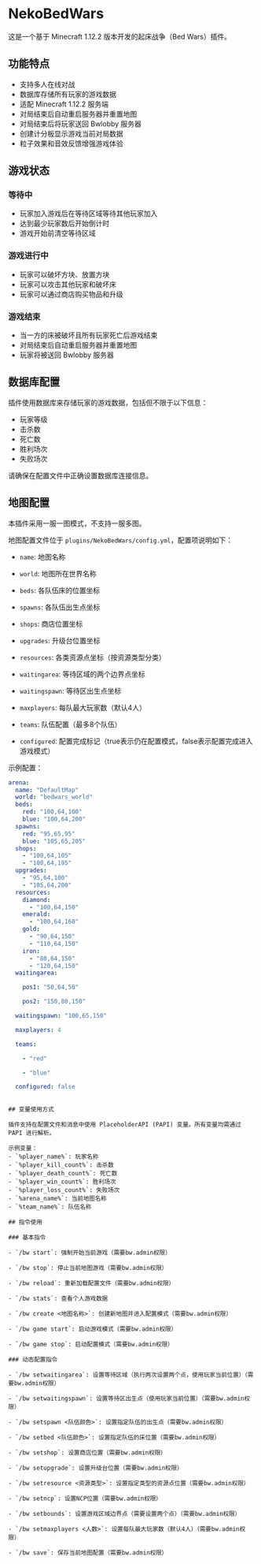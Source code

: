 # NekoBedWars

这是一个基于 Minecraft 1.12.2 版本开发的起床战争（Bed Wars）插件。

## 功能特点

- 支持多人在线对战
- 数据库存储所有玩家的游戏数据
- 适配 Minecraft 1.12.2 服务端
- 对局结束后自动重启服务器并重置地图
- 对局结束后将玩家送回 Bwlobby 服务器
- 创建计分板显示游戏当前对局数据
- 粒子效果和音效反馈增强游戏体验

## 游戏状态

### 等待中
- 玩家加入游戏后在等待区域等待其他玩家加入
- 达到最少玩家数后开始倒计时
- 游戏开始前清空等待区域

### 游戏进行中
- 玩家可以破坏方块、放置方块
- 玩家可以攻击其他玩家和破坏床
- 玩家可以通过商店购买物品和升级

### 游戏结束
- 当一方的床被破坏且所有玩家死亡后游戏结束
- 对局结束后自动重启服务器并重置地图
- 玩家将被送回 Bwlobby 服务器

## 数据库配置

插件使用数据库来存储玩家的游戏数据，包括但不限于以下信息：
- 玩家等级
- 击杀数
- 死亡数
- 胜利场次
- 失败场次

请确保在配置文件中正确设置数据库连接信息。

## 地图配置

本插件采用一服一图模式，不支持一服多图。

地图配置文件位于 `plugins/NekoBedWars/config.yml`，配置项说明如下：
- `name`: 地图名称
- `world`: 地图所在世界名称
- `beds`: 各队伍床的位置坐标
- `spawns`: 各队伍出生点坐标
- `shops`: 商店位置坐标
- `upgrades`: 升级台位置坐标
- `resources`: 各类资源点坐标（按资源类型分类）
- `waitingarea`: 等待区域的两个边界点坐标
- `waitingspawn`: 等待区出生点坐标
- `maxplayers`: 每队最大玩家数（默认4人）
- `teams`: 队伍配置（最多8个队伍）
- `configured`: 配置完成标记（true表示仍在配置模式，false表示配置完成进入游戏模式）

示例配置：
```yaml
arena:
  name: "DefaultMap"
  world: "bedwars_world"
  beds:
    red: "100,64,100"
    blue: "100,64,200"
  spawns:
    red: "95,65,95"
    blue: "105,65,205"
  shops:
    - "100,64,105"
    - "100,64,195"
  upgrades:
    - "95,64,100"
    - "105,64,200"
  resources:
    diamond:
      - "100,64,150"
    emerald:
      - "100,64,160"
    gold:
      - "90,64,150"
      - "110,64,150"
    iron:
      - "80,64,150"
      - "120,64,150"
  waitingarea:
    pos1: "50,64,50"
    pos2: "150,80,150"
  waitingspawn: "100,65,150"
  maxplayers: 4
  teams:
    - "red"
    - "blue"
  configured: false
```
```

## 变量使用方式

插件支持在配置文件和消息中使用 PlaceholderAPI (PAPI) 变量。所有变量均需通过 PAPI 进行解析。

示例变量：
- `%player_name%`: 玩家名称
- `%player_kill_count%`: 击杀数
- `%player_death_count%`: 死亡数
- `%player_win_count%`: 胜利场次
- `%player_loss_count%`: 失败场次
- `%arena_name%`: 当前地图名称
- `%team_name%`: 队伍名称

## 指令使用

### 基本指令
- `/bw start`: 强制开始当前游戏（需要bw.admin权限）
- `/bw stop`: 停止当前地图游戏（需要bw.admin权限）
- `/bw reload`: 重新加载配置文件（需要bw.admin权限）
- `/bw stats`: 查看个人游戏数据
- `/bw create <地图名称>`: 创建新地图并进入配置模式（需要bw.admin权限）
- `/bw game start`: 启动游戏模式（需要bw.admin权限）
- `/bw game stop`: 启动配置模式（需要bw.admin权限）

### 动态配置指令
- `/bw setwaitingarea`: 设置等待区域（执行两次设置两个点，使用玩家当前位置）（需要bw.admin权限）
- `/bw setwaitingspawn`: 设置等待区出生点（使用玩家当前位置）（需要bw.admin权限）
- `/bw setspawn <队伍颜色>`: 设置指定队伍的出生点（需要bw.admin权限）
- `/bw setbed <队伍颜色>`: 设置指定队伍的床位置（需要bw.admin权限）
- `/bw setshop`: 设置商店位置（需要bw.admin权限）
- `/bw setupgrade`: 设置升级台位置（需要bw.admin权限）
- `/bw setresource <资源类型>`: 设置指定类型的资源点位置（需要bw.admin权限）
- `/bw setncp`: 设置NCP位置（需要bw.admin权限）
- `/bw setbounds`: 设置游戏区域边界点（需要设置两个点）（需要bw.admin权限）
- `/bw setmaxplayers <人数>`: 设置每队最大玩家数（默认4人）（需要bw.admin权限）
- `/bw save`: 保存当前地图配置（需要bw.admin权限）